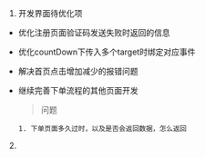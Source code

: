 1. 开发界面待优化项
  * 优化注册页面验证码发送失败时返回的信息
  * 优化countDown下传入多个target时绑定对应事件
  * 解决首页点击增加减少的报错问题
  * 继续完善下单流程的其他页面开发
  
    >问题
    
	    1. 下单页面多久过时，以及是否会返回数据，怎么返回

	    
	    
2. 